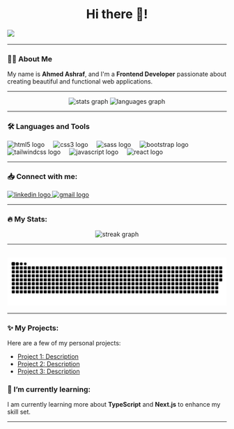 <h1 align="center">Hi there 👋!</h1>

<div align="left">
  <img src="https://visitor-badge.laobi.icu/badge?page_id=AhmedAshraf2288.AhmedAshraf2288&left_color=mediumaquamarine&right_color=darkorange&left_text=Profile%20View" />
</div>

---

<h3 align="left">👩‍💻 About Me</h3>

<p align="left">My name is <strong>Ahmed Ashraf</strong>, and I'm a <strong>Frontend Developer</strong> passionate about creating beautiful and functional web applications.</p>

---

<div align="center">
  <img src="https://github-readme-stats.vercel.app/api?username=AhmedAshraf2288&hide_title=false&hide_rank=false&show_icons=true&include_all_commits=true&count_private=true&disable_animations=false&theme=nightowl&locale=en&hide_border=false" height="150" alt="stats graph" />
  <img src="https://github-readme-stats.vercel.app/api/top-langs?username=AhmedAshraf2288&locale=en&hide_title=false&layout=compact&card_width=320&langs_count=5&theme=blueberry&hide_border=false" height="150" alt="languages graph" />
</div>

---

<h3 align="left">🛠 Languages and Tools</h3>

<div align="left">
  <img src="https://cdn.jsdelivr.net/gh/devicons/devicon/icons/html5/html5-original.svg" height="30" alt="html5 logo" />
  <img width="12" />
  <img src="https://cdn.jsdelivr.net/gh/devicons/devicon/icons/css3/css3-original.svg" height="30" alt="css3 logo" />
  <img width="12" />
  <img src="https://cdn.jsdelivr.net/gh/devicons/devicon/icons/sass/sass-original.svg" height="30" alt="sass logo" />
  <img width="12" />
  <img src="https://cdn.jsdelivr.net/gh/devicons/devicon/icons/bootstrap/bootstrap-original.svg" height="30" alt="bootstrap logo" />
  <img width="12" />
  <img src="https://cdn.jsdelivr.net/gh/devicons/devicon/icons/tailwindcss/tailwindcss-original-wordmark.svg" height="30" alt="tailwindcss logo" />
  <img width="12" />
  <img src="https://cdn.jsdelivr.net/gh/devicons/devicon/icons/javascript/javascript-original.svg" height="30" alt="javascript logo" />
  <img width="12" />
  <img src="https://cdn.jsdelivr.net/gh/devicons/devicon/icons/react/react-original.svg" height="30" alt="react logo" />
</div>

---

<h3 align="left">📥 Connect with me:</h3>

<div align="left">
  <a href="https://www.linkedin.com/in/ahmed-ashraf-849bbb1b9" target="_blank">
    <img src="https://raw.githubusercontent.com/maurodesouza/profile-readme-generator/master/src/assets/icons/social/linkedin/default.svg" width="52" height="40" alt="linkedin logo" />
  </a>
  <a href="mailto:ahmed.ashraf14955@gmail.com" target="_blank">
    <img src="https://raw.githubusercontent.com/maurodesouza/profile-readme-generator/master/src/assets/icons/social/gmail/default.svg" width="52" height="40" alt="gmail logo" />
  </a>
</div>

---

<h3 align="left">🔥 My Stats:</h3>

<div align="center">
  <img src="https://streak-stats.demolab.com?user=AhmedAshraf2288&locale=en&mode=daily&theme=vision-friendly-dark&hide_border=false&border_radius=5&order=3" height="185" alt="streak graph" />
</div>

---

<br clear="both">

<img src="https://raw.githubusercontent.com/AhmedAshraf2288/AhmedAshraf2288/output/snake.svg" alt="Snake animation" />

---

<h3 align="left">✨ My Projects:</h3>

<p align="left">Here are a few of my personal projects:</p>
<ul>
  <li><a href="https://github.com/AhmedAshraf2288/project1" target="_blank">Project 1: Description</a></li>
  <li><a href="https://github.com/AhmedAshraf2288/project2" target="_blank">Project 2: Description</a></li>
  <li><a href="https://github.com/AhmedAshraf2288/project3" target="_blank">Project 3: Description</a></li>
</ul>

<h3 align="left">🌱 I’m currently learning:</h3>
<p align="left">I am currently learning more about <strong>TypeScript</strong> and <strong>Next.js</strong> to enhance my skill set.</p>

---

